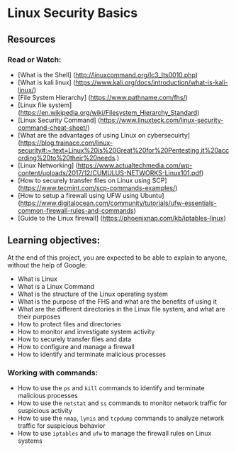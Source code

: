 # Linux Security Basics
## Resources
### Read or Watch:
- [What is the Shell] (http://linuxcommand.org/lc3_lts0010.php)
- [What is kali linux] (https://www.kali.org/docs/introduction/what-is-kali-linux/)
- [File System Hierarchy] (https://www.pathname.com/fhs/)
- [Linux file system] (https://en.wikipedia.org/wiki/Filesystem_Hierarchy_Standard)
- [Linux Security Command] (https://www.linuxteck.com/linux-security-command-cheat-sheet/)
- [What are the advantages of using Linux on cybersecuirty] (https://blog.trainace.com/linux-security#:~:text=Linux%20is%20Great%20for%20Pentesting,it%20according%20to%20their%20needs.)
- [Linux Networking] (https://www.actualtechmedia.com/wp-content/uploads/2017/12/CUMULUS-NETWORKS-Linux101.pdf)
- [How to securely transfer files on Linux using SCP] (https://www.tecmint.com/scp-commands-examples/)
- [How to setup a firewall using UFW using Ubuntu] (https://www.digitalocean.com/community/tutorials/ufw-essentials-common-firewall-rules-and-commands)
- [Guide to the Linux firewall] (https://phoenixnap.com/kb/iptables-linux)
## Learning objectives:
At the end of this project, you are expected to be able to explain to anyone, without the help of Google:
- What is Linux
- What is a Linux Command
- What is the structure of the Linux operating system
- What is the purpose of the FHS and what are the benefits of using it
- What are the different directories in the Linux file system, and what are their purposes
- How to protect files and directories
- How to monitor and investigate system activity
- How to securely transfer files and data
- How to configure and manage a firewall
- How to identify and terminate malicious processes
### Working with commands:
- How to use the `ps` and `kill` commands to identify and terminate malicious processes
- How to use the `netstat` and `ss` commands to monitor network traffic for suspicious activity
- How to use the `nmap`, `lynis` and `tcpdump` commands to analyze network traffic for suspicious behavior
- How to use `iptables` and `ufw` to manage the firewall rules on Linux systems

